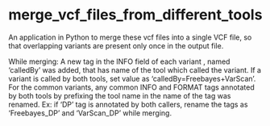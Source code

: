 # merge_vcf_files_from_different_tools

An application in Python to merge these vcf files into a single VCF file, so that overlapping variants are present only once in the output file. 

While merging:
A new tag in the INFO field of each variant , named ‘calledBy’ was added, that has name of the tool which called the variant. If a variant is called by both tools, set value as ‘calledBy=Freebayes+VarScan’.
For the common variants, any common INFO and FORMAT tags annotated by both tools by prefixing the tool name in the name of the tag was renamed. Ex: if ‘DP’ tag is annotated by both callers, rename the tags as ‘Freebayes_DP’ and ‘VarScan_DP’ while merging.
